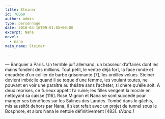 ```yaml
---
title: Steiner
id: 76060
author: admin
type: personnage
date: 2010-03-16T09:01:05+00:00
excerpt: Nana
novel:
  - nana
main_name: Steiner

---
```

— Banquier à Paris. Un terrible juif allemand, un brasseur d&rsquo;affaires dont les mains fondent des millions. Tout petit, le ventre déjà fort, la face ronde et encadrée d&rsquo;un collier de barbe grisonnante [7], les oreilles velues. Steiner devient imbécile quand il se toque d&rsquo;une femme, les voulant toutes, ne pouvant en voir une paraître au théâtre sans l&rsquo;acheter, si chère qu&rsquo;elle soit. A deux reprises, ce furieux appétit l&rsquo;a ruiné; les filles vengent la morale en nettoyant sa caisse [116]. Rose Mignon et Nana se sont succédé pour manger ses bénéfices sur les Salines des Landes. Tombé dans le gâchis, mis aussitôt dehors par Nana, il s&rsquo;est refait avec un projet de tunnel sous le Bosphore, et alors Nana le nettoie définitivement [483]. _(Nana.)_